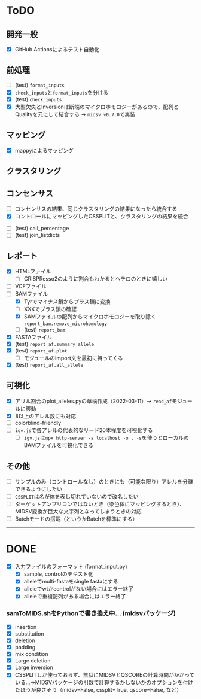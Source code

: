 # ToDO

## 開発一般

+ [x] GitHub Actionsによるテスト自動化

## 前処理

+ [ ] (test) `format_inputs`
+ [x] `check_inputs`と`format_inputs`を分ける
+ [x] (test) `check_inputs`
+ [x] 大型欠失とInversionは断端のマイクロホモロジーがあるので、配列とQualityを元にして結合する -> `midsv v0.7.0`で実装

## マッピング
+ [x] mappyによるマッピング


## クラスタリング

## コンセンサス

+ [ ] コンセンサスの結果、同じクラスタリングの結果になったら統合する
+ [x] コントロールにマッピングしたCSSPLITと、クラスタリングの結果を統合
<!-- + [x] difflociのところだけ、コンセンサスコール。 -->
+ [ ] (test) call_percentage
+ [ ] (test) join_listdicts

## レポート
+ [x] HTMLファイル
  + [ ] CRISPResso2のように割合もわかるとヘテロのときに嬉しい
+ [ ] VCFファイル
+ [ ] BAMファイル
  + [x] Tyrでマイナス鎖からプラス鎖に変換
  + [ ] XXXでプラス鎖の確認
  + [x] SAMファイルの配列からマイクロホモロジーを取り除く `report_bam.remove_microhomology`
  + [ ] (test) `report_bam`
+ [x] FASTAファイル
+ [x] (test) `report_af.summary_allele`
+ [x] (test) `report_af.plot`
  + [ ] モジュールのimport文を最初に持ってくる
+ [x] (test) `report_af.all_allele`

## 可視化
+ [x] アリル割合のplot_alleles.pyの草稿作成（2022-03-11）-> `read_af`モジュールに移動
+ [x] 8以上のアレル数にも対応
+ [ ] colorblind-friendly
+ [ ] `igv.js`で各アレルの代表的なリード20本程度を可視化する
  + [ ] `igv.js`は`npx http-server -a localhost -o . -s`を使うとローカルのBAMファイルを可視化できる

## その他

+ [ ] サンプルのみ（コントロールなし）のときにも（可能な限り）アレルを分離できるようにしたい
+ [ ] `CSSPLIT`は名が体を表し切れていないので改名したい
+ [ ] ターゲットアンプリコンではないとき（染色体にマッピングするとき）、MIDSV変換が巨大な文字列となってしまうときの対応
+ [ ] Batchモードの搭載（というかBatchを標準にする）

---
# DONE

+ [x] 入力ファイルのフォーマット (format_input.py)
  + [x] sample, controlのテキスト化
  + [x] alleleでmulti-fastaをsingle fastaにする
  + [x] alleleでwtかcontrolがない場合にはエラー終了
  + [x] alleleで重複配列がある場合にはエラー終了

### samToMIDS.shをPythonで書き換え中… (midsvパッケージ)
+ [x] insertion
+ [x] substitution
+ [x] deletion
+ [x] padding
+ [x] mix condition
+ [x] Large deletion
+ [x] Large inversion
+ [x] CSSPLITしか使っておらず、無駄にMIDSVとQSCOREの計算時間がかかっている…→MIDSVパッケージの引数で計算するかしないかのオプションを付けたほうが良さそう（midsv=False, cssplit=True, qscore=False, など）
